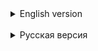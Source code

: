 <details>
    <summary>English version</summary>

* The programmer wrote a quick spell checker.
* First, the program initializes the logical hash table hashDict(boolean array indexed from 0 to 1000] to false.
* The program then iterates through the entire dictionary, and for each word in dicWord, hashDict[hash(word)] = true is executed.
* When checking the syntax, the program checks hashDict[hash(word)] for each word in the text.

Which statements are true?
1. If hashDict[hash(word)]==true, then the word is in the dictionary.
2. If hashDict[hash(word)]==false, then the word is not in the dictionary.
3. The size of the hash table should grow with the size of the dictionary.
</details><br/>

<details>
    <summary>Русская версия</summary>

* Программист написал быструю программу проверки орфографии.
* Сначала программа инициализирует логическую хеш-таблицу hashDict(булев массив, проиндексированный от 0 до 1000] значениями false.
* Затем программа пробегает по всему словарю, и для каждого слова dicWord, выполняется hashDict[hash(word)] = true.
* При проверке синтаксиса, для каждого слова word в тексте, программа проверяет hashDict[hash(word)].

Какие утверждения верны?
1. Если hashDict[hash(word)]==true, значит слово в словаре.
2. Если hashDict[hash(word)]==false, значит слово не в словаре.
3. Размер хеш-таблицы должен расти с ростом размера словаря.
</details>